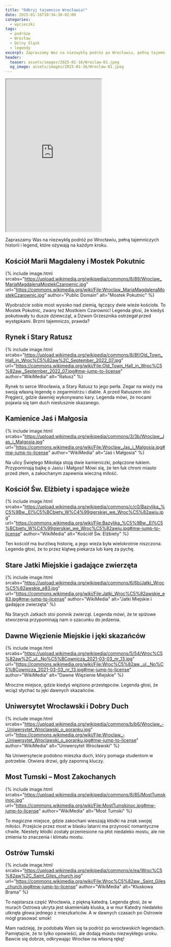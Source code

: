 ```yaml
---
title: "Odkryj tajemnice Wrocławia!"
date: 2025-01-16T10:34:30-02:00
categories:
  - wycieczki
tags:
  - podróże
  - Wrocław
  - Dolny Śląsk
  - legendy
excerpt: Zapraszamy Was na niezwykłą podróż po Wrocławiu, pełną tajemniczych historii i legend, które ożywają na każdym kroku.
header:
  teaser: assets/images/2025-01-16/Wroclaw-01.jpeg
  og_image: assets/images/2025-01-16/Wroclaw-01.jpeg
---
```


<iframe src="https://www.google.com/maps/d/embed?mid=1QlcAt0IDRn6cz68FtWxBojJtpgGXCeY&amp;hl=en&amp;ehbc=2E312F" width="950" height="480" style="width: inherit;"></iframe>

Zapraszamy Was na niezwykłą podróż po Wrocławiu, pełną tajemniczych historii i legend, które ożywają na każdym kroku. 

Kościół Marii Magdaleny i Mostek Pokutnic
---

{% include image.html
    srcabs="https://upload.wikimedia.org/wikipedia/commons/8/89/Wroclaw_MariaMagdalenaMostekCzarownic.jpg"
    url="https://commons.wikimedia.org/wiki/File:Wroclaw_MariaMagdalenaMostekCzarownic.jpg"
    author="Public Domain"
    alt="Mostek Pokutnic"
%}

Wyobraźcie sobie most wysoko nad ziemią, łączący dwie wieże kościoła. To Mostek Pokutnic, zwany też Mostkiem Czarownic! Legenda głosi, że kiedyś pokutowały tu dusze dziewcząt, a Dzwon Grzesznika ostrzegał przed występkami. Brzmi tajemniczo, prawda?

Rynek i Stary Ratusz
---

{% include image.html
    srcabs="https://upload.wikimedia.org/wikipedia/commons/8/8f/Old_Town_Hall_in_Wroc%C5%82aw%2C_September_2022_07.jpg"
    url="https://commons.wikimedia.org/wiki/File:Old_Town_Hall_in_Wroc%C5%82aw,_September_2022_07.jpg#mw-jump-to-license"
    author="WikiMedia"
    alt="Ratusz"
%}

Rynek to serce Wrocławia, a Stary Ratusz to jego perła. Zegar na wieży ma swoją własną legendę o zegarmistrzu i diable. A przed Ratuszem stoi Pręgierz, gdzie dawniej wykonywano kary. Legenda mówi, że nocami pojawia się tam duch niesłusznie skazanego. 

Kamienice Jaś i Małgosia
---

{% include image.html
    srcabs="https://upload.wikimedia.org/wikipedia/commons/3/3b/Wroclaw_Jas_i_Malgosia.jpg"
    url="https://commons.wikimedia.org/wiki/File:Wroclaw_Jas_i_Malgosia.jpg#mw-jump-to-license"
    author="WikiMedia"
    alt="Jaś i Małgosia"
%}

Na ulicy Świętego Mikołaja stoją dwie kamieniczki, połączone łukiem. Przypominają bajkę o Jasiu i Małgosi! Mówi się, że ten łuk chroni miasto przed złem, a zakochanym zapewnia wieczną miłość.

Kościół Św. Elżbiety i spadające wieże
---

{% include image.html
    srcabs="https://upload.wikimedia.org/wikipedia/commons/c/c0/Bazylika_%C5%9Bw._El%C5%BCbiety_W%C4%99gierskiej_we_Wroc%C5%82awiu.jpg"
    url="https://commons.wikimedia.org/wiki/File:Bazylika_%C5%9Bw._El%C5%BCbiety_W%C4%99gierskiej_we_Wroc%C5%82awiu.jpg#mw-jump-to-license"
    author="WikiMedia"
    alt="Kościół Św. Elżbiety"
%}

Ten kościół ma burzliwą historię, a jego wieża była wielokrotnie niszczona. Legenda głosi, że to przez klątwę piekarza lub karę za pychę. 

Stare Jatki Miejskie i gadające zwierzęta
---

{% include image.html
    srcabs="https://upload.wikimedia.org/wikipedia/commons/6/6b/Jatki_Wroc%C5%82awskie_e83.jpg"
    url="https://commons.wikimedia.org/wiki/File:Jatki_Wroc%C5%82awskie_e83.jpg#mw-jump-to-license"
    author="WikiMedia"
    alt="Jatki Miejskie i gadające zwierzęta"
%}

Na Starych Jatkach stoi pomnik zwierząt. Legenda mówi, że te spiżowe stworzenia przypominają nam o szacunku do jedzenia.

Dawne Więzienie Miejskie i jęki skazańców
---

{% include image.html
    srcabs="https://upload.wikimedia.org/wikipedia/commons/5/54/Wroc%C5%82aw%2C_ul._No%C5%BCownicza_2021-03-03_nr_13.jpg"
    url="https://commons.wikimedia.org/wiki/File:Wroc%C5%82aw,_ul._No%C5%BCownicza_2021-03-03_nr_13.jpg#mw-jump-to-license"
    author="WikiMedia"
    alt="Dawne Więzienie Miejskie"
%}

Mroczne miejsce, gdzie kiedyś więziono przestępców. Legenda głosi, że wciąż słychać tu jęki dawnych skazańców. 

Uniwersytet Wrocławski i Dobry Duch
---

{% include image.html
    srcabs="https://upload.wikimedia.org/wikipedia/commons/b/b6/Wroclaw_-_Uniwersytet_Wroclawski_o_poranku.jpg"
    url="https://commons.wikimedia.org/wiki/File:Wroclaw_-_Uniwersytet_Wroclawski_o_poranku.jpg#mw-jump-to-license"
    author="WikiMedia"
    alt="Uniwersytet Wrocławski"
%}

Na Uniwersytecie podobno mieszka duch, który pomaga studentom w potrzebie. Otwiera drzwi, gdy zapomną kluczy. 

Most Tumski – Most Zakochanych
---

{% include image.html
    srcabs="https://upload.wikimedia.org/wikipedia/commons/8/85/MostTumskinoc.jpg"
    url="https://commons.wikimedia.org/wiki/File:MostTumskinoc.jpg#mw-jump-to-license"
    author="WikiMedia"
    alt="Most Tumski"
%}

To magiczne miejsce, gdzie zakochani wieszają kłódki na znak swojej miłości. Przejście przez most w blasku latarni ma przynosić romantyczne chwile. Niestety kłódki zostały przeniesione na płot niedaleko mostu, ale nie zmienia to znaczenia i klimatu mostu.

Ostrów Tumski
---

{% include image.html
    srcabs="https://upload.wikimedia.org/wikipedia/commons/e/ea/Wroc%C5%82aw%2C_Saint_Giles_church.jpg"
    url="https://commons.wikimedia.org/wiki/File:Wroc%C5%82aw,_Saint_Giles_church.jpg#mw-jump-to-license"
    author="WikiMedia"
    alt="Kluskowa Brama"
%}


To najstarsza część Wrocławia, z piękną katedrą. Legenda głosi, że w murach Ostrowa ukryta jest skamieniała kluska, a w mur Katedry niedaleko utknęła głowa jednego z mieszkańców. A w dawnych czasach po Ostrowie mógł grasować smok!

Mam nadzieję, że podobała Wam się ta podróż po wrocławskich legendach. Pamiętajcie, że to tylko opowieści, ale dodają miastu niezwykłego uroku. Bawcie się dobrze, odkrywając Wrocław na własną rękę!
